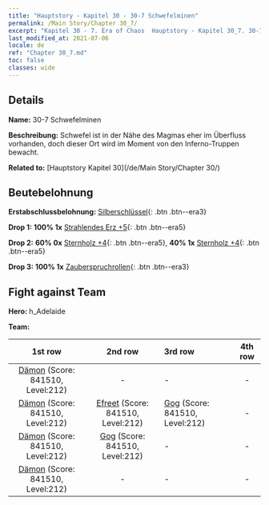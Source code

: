 ```yaml
---
title: "Hauptstory - Kapitel 30 - 30-7 Schwefelminen"
permalink: /Main Story/Chapter 30_7/
excerpt: "Kapitel 30 - 7. Era of Chaos  Hauptstory - Kapitel 30_7. 30-7 Schwefelminen"
last_modified_at: 2021-07-06
locale: de
ref: "Chapter 30_7.md"
toc: false
classes: wide
---
```


## Details

 **Name:** 30-7 Schwefelminen

 **Beschreibung:** Schwefel ist in der Nähe des Magmas eher im Überfluss vorhanden, doch dieser Ort wird im Moment von den Inferno-Truppen bewacht.

 **Related to:** [Hauptstory Kapitel 30](/de/Main Story/Chapter 30/)

## Beutebelohnung

 **Erstabschlussbelohnung:** [Silberschlüssel](/ItemsDE/con_693/){: .btn .btn--era3}

 **Drop 1:** **100% 1x** [Strahlendes Erz +5](/ItemsDE/mat_96/){: .btn .btn--era5}

 **Drop 2:** **60% 0x** [Sternholz +4](/ItemsDE/mat_90/){: .btn .btn--era5}, **40% 1x** [Sternholz +4](/ItemsDE/mat_90/){: .btn .btn--era5}

 **Drop 3:** **100% 1x** [Zauberspruchrollen](/ItemsDE/con_694/){: .btn .btn--era3}


## Fight against Team
 **Hero:** h_Adelaide

 **Team:**


  | 1st row | 2nd row | 3rd row | 4th row |
  |:----:|:----:|:----|:----:|
  | [Dämon](/de/units/Demon/) (Score: 841510, Level:212)  | - | - | - |
  | [Dämon](/de/units/Demon/) (Score: 841510, Level:212)  | [Efreet](/de/units/Efreeti/) (Score: 841510, Level:212)  | [Gog](/de/units/Gog/) (Score: 841510, Level:212)  | - |
  | [Dämon](/de/units/Demon/) (Score: 841510, Level:212)  | [Gog](/de/units/Gog/) (Score: 841510, Level:212)  | - | - |
  | [Dämon](/de/units/Demon/) (Score: 841510, Level:212)  | - | - | - |


